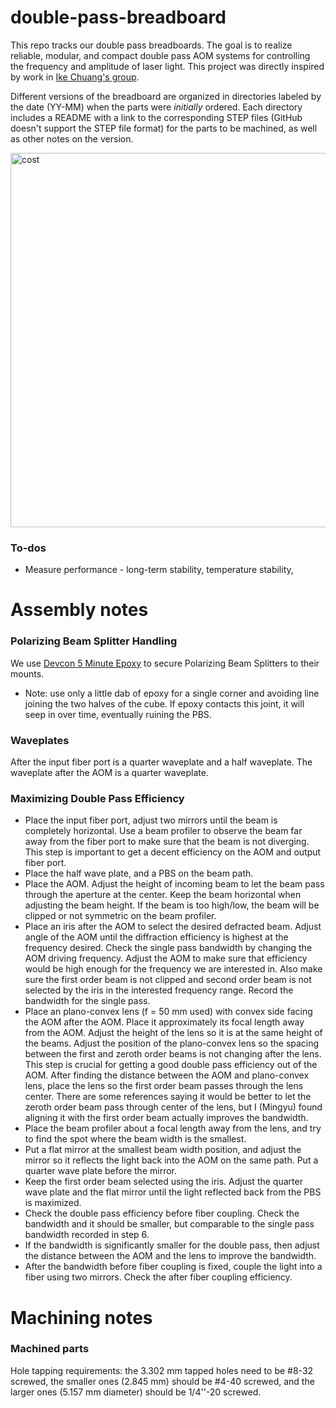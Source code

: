 # double-pass-breadboard

This repo tracks our double pass breadboards.  The goal is to realize reliable, modular, and compact double pass AOM systems for controlling the frequency and amplitude of laser light.  This project was directly inspired by work in [Ike Chuang's group](http://web.mit.edu/~cua/www/quanta/).

Different versions of the breadboard are organized in directories labeled by the date (YY-MM) when the parts were *initially* ordered.  Each directory includes a README with a link to the corresponding STEP files (GitHub doesn't support the STEP file format) for the parts to be machined, as well as other notes on the version.


<img width="599" alt="cost" src="https://user-images.githubusercontent.com/63123871/231609481-7296a951-1a45-4414-b5d5-492b8e8fb254.png">



### To-dos
* Measure performance - long-term stability, temperature stability, 



# Assembly notes

### Polarizing Beam Splitter Handling
We use [Devcon 5 Minute Epoxy](https://itwperformancepolymers.com/products/devcon-5-minute-epoxy/) to secure Polarizing Beam Splitters to their mounts. 
- Note: use only a little dab of epoxy for a single corner and avoiding line joining the two halves of the cube. If epoxy contacts this joint, it will seep in over time, eventually ruining the PBS.

### Waveplates
After the input fiber port is a quarter waveplate and a half waveplate. The waveplate after the AOM is a quarter waveplate.

### Maximizing Double Pass Efficiency
* Place the input fiber port, adjust two mirrors until the beam is completely horizontal. Use a beam profiler to observe the beam far away from the fiber port to make sure that the beam is not diverging. This step is important to get a decent efficiency on the AOM and output fiber port.
* Place the half wave plate, and a PBS on the beam path.
* Place the AOM. Adjust the height of incoming beam to let the beam pass through the aperture at the center. Keep the beam horizontal when adjusting the beam height. If the beam is too high/low, the beam will be clipped or not symmetric on the beam profiler.
* Place an iris after the AOM to select the desired defracted beam. Adjust angle of the AOM until the diffraction efficiency is highest at the frequency desired. 
Check the single pass bandwidth by changing the AOM driving frequency. Adjust the AOM to make sure that efficiency would be high enough for the frequency we are interested in. Also make sure the first order beam is not clipped and second order beam is not selected by the iris in the interested frequency range. Record the bandwidth for the single pass.
* Place an plano-convex lens (f = 50 mm used) with convex side facing the AOM after the AOM. Place it approximately its focal length away from the AOM. Adjust the height of the lens so it is at the same height of the beams. Adjust the position of the plano-convex lens so the spacing between the first and zeroth order beams is not changing after the lens. This step is crucial for getting a good double pass efficiency out of the AOM.
After finding the distance between the AOM and plano-convex lens, place the lens so the first order beam passes through the lens center. There are some references saying it would be better to let the zeroth order beam pass through center of the lens, but I (Mingyu) found aligning it with the first order beam actually improves the bandwidth.
* Place the beam profiler about a focal length away from the lens, and try to find the spot where the beam width is the smallest.
* Put a flat mirror at the smallest beam width position, and adjust the mirror so it reflects the light back into the AOM on the same path. Put a quarter wave plate before the mirror.
* Keep the first order beam selected using the iris. Adjust the quarter wave plate and the flat mirror until the light reflected back from the PBS is maximized.
* Check the double pass efficiency before fiber coupling. Check the bandwidth and it should be smaller, but comparable to the single pass bandwidth recorded in step 6.
* If the bandwidth is significantly smaller for the double pass, then adjust the distance between the AOM and the lens to improve the bandwidth.
* After the bandwidth before fiber coupling is fixed, couple the light into a fiber using two mirrors. Check the after fiber coupling efficiency. 


# Machining notes

### Machined parts

Hole tapping requirements: the 3.302 mm tapped holes need to be #8-32 screwed, the smaller ones (2.845 mm) should be #4-40 screwed, and the larger ones (5.157 mm diameter) should be 1/4''-20 screwed.

